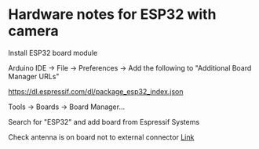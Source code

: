 # Hardware notes for ESP32 with camera

Install ESP32 board module

Arduino IDE -> File -> Preferences -> Add the following to "Additional Board Manager URLs"

https://dl.espressif.com/dl/package_esp32_index.json

Tools -> Boards -> Board Manager...

Search for "ESP32" and add board from Espressif Systems

Check antenna is on board not to external connector [Link](https://robotzero.one/esp32-cam-arduino-ide/)
